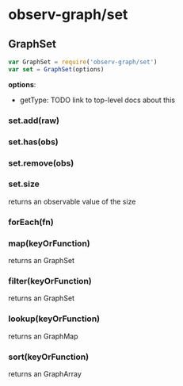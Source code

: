 # observ-graph/set

## GraphSet

```js
var GraphSet = require('observ-graph/set')
var set = GraphSet(options)
```

**options**:
- getType: TODO link to top-level docs about this

### set.add(raw)

### set.has(obs)

### set.remove(obs)

### set.size

returns an observable value of the size

### forEach(fn)

### map(keyOrFunction)

returns an GraphSet

### filter(keyOrFunction)

returns an GraphSet

### lookup(keyOrFunction)

returns an GraphMap

### sort(keyOrFunction)

returns an GraphArray
